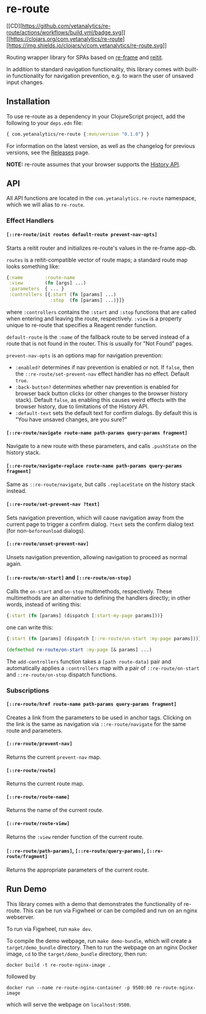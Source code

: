# re-route

[[CD][https://github.com/yetanalytics/re-route/actions/workflows/build.yml/badge.svg]]
[[https://clojars.org/com.yetanalytics/re-route][https://img.shields.io/clojars/v/com.yetanalytics/re-route.svg]]

Routing wrapper library for SPAs based on [re-frame](https://github.com/day8/re-frame) and [reitit](https://github.com/metosin/reitit).

In addition to standard navigation functionality, this library comes with built-in functionality for navigation prevention, e.g. to warn the user of unsaved input changes.

## Installation

To use re-route as a dependency in your ClojureScript project, add the following to your `deps.edn` file:

```clojure
{ com.yetanalytics/re-route {:mvn/version "0.1.0"} }
```

For information on the latest version, as well as the changelog for previous versions, see the [Releases](https://github.com/yetanalytics/re-route/releases) page.

**NOTE:** re-route assumes that your browser supports the [History API](https://developer.mozilla.org/en-US/docs/Web/API/History_API).

## API

All API functions are located in the `com.yetanalytics.re-route` namespace, which we will alias to `re-route`.

### Effect Handlers

#### `[::re-route/init routes default-route prevent-nav-opts]`

Starts a reitit router and initializes re-route's values in the re-frame app-db.

`routes` is a reitit-compatible vector of route maps; a standard route map looks something like:
```clojure
{:name        :route-name
 :view        (fn [args] ...)
 :parameters  { ... }
 :controllers [{:start (fn [params] ...)
                :stop  (fn [params] ...)}]}
```
where `:controllers` contains the `:start` and `:stop` functions that are called when entering and leaving the route, respectively. `:view` is a property unique to re-route that specifies a Reagent render function.

`default-route` is the `:name` of the fallback route to be served instead of a route that is not found in the router. This is usually for "Not Found" pages.

`prevent-nav-opts` is an options map for navigation prevention:
- `:enabled?` determines if nav prevention is enabled or not. If `false`, then the `::re-route/set-prevent-nav` effect handler has no effect. Default `true`.
- `:back-button?` determines whether nav prevention is enabled for browser back button clicks (or other changes to the browser history stack). Default `false`, as enabling this causes weird effects with the browser history, due to limitations of the History API.
- `:default-text` sets the default text for confirm dialogs. By default this is "You have unsaved changes, are you sure?"

#### `[::re-route/navigate route-name path-params query-params fragment]`

Navigate to a new route with these parameters, and calls `.pushState` on the history stack.

#### `[::re-route/navigate-replace route-name path-params query-params fragment]`

Same as `::re-route/navigate`, but calls `.replaceState` on the history stack instead.

#### `[::re-route/set-prevent-nav ?text]`

Sets navigation prevention, which will cause navigation away from the current page to trigger a confirm dialog. `?text` sets the confirm dialog text (for non-`beforeunload` dialogs).

#### `[::re-route/unset-prevent-nav]`

Unsets navigation prevention, allowing navigation to proceed as normal again.

#### `[::re-route/on-start]` and `[::re-route/on-stop]`

Calls the `on-start` and `on-stop` multimethods, respectively. These multimethods are an alternative to defining the handlers directly; in other words, instead of writing this:

```clojure
{:start (fn [params] (dispatch [:start-my-page params]))}
```

one can write this:

```clojure
{:start (fn [params] (dispatch [::re-route/on-start :my-page params]))}

(defmethod re-route/on-start :my-page [& params] ...)
```

The `add-controllers` function takes a `[path route-data]` pair and automatically applies a `:controllers` map with a pair of `::re-route/on-start` and `::re-route/on-stop` dispatch functions.

### Subscriptions

#### `[::re-route/href route-name path-params query-params fragment]`

Creates a link from the parameters to be used in anchor tags. Clicking on the link is the same as navigation via `::re-route/navigate` for the same route and parameters.

#### `[::re-route/prevent-nav]`

Returns the current `prevent-nav` map.

#### `[::re-route/route]`

Returns the current route map.

#### `[::re-route/route-name]`

Returns the name of the current route.

#### `[::re-route/route-view]`

Returns the `:view` render function of the current route.

#### `[::re-route/path-params]`, `[::re-route/query-params]`, `[::re-route/fragment]`

Returns the appropriate parameters of the current route.

## Run Demo

This library comes with a demo that demonstrates the functionality of re-route. This can be run via Figwheel or can be compiled and run on an nginx webserver.

To run via Figwheel, run `make dev`.

To compile the demo webpage, run `make demo-bundle`, which will create a `target/demo_bundle` directory. Then to run the webpage on an nginx Docker image, `cd` to the `target/demo_bundle` directory, then run:
```
docker build -t re-route-nginx-image .
```
followed by
```
docker run --name re-route-nginx-container -p 9500:80 re-route-nginx-image
```
which will serve the webpage on `localhost:9500`.
